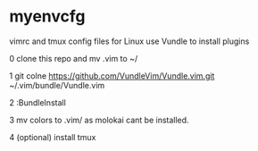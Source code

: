 # myenvcfg
vimrc and tmux config files for Linux
use Vundle to install plugins

0 clone this repo and mv .vim to ~/

1 git colne https://github.com/VundleVim/Vundle.vim.git ~/.vim/bundle/Vundle.vim

2 :BundleInstall

3 mv colors to .vim/ as molokai cant be installed.

4 (optional) install tmux 

